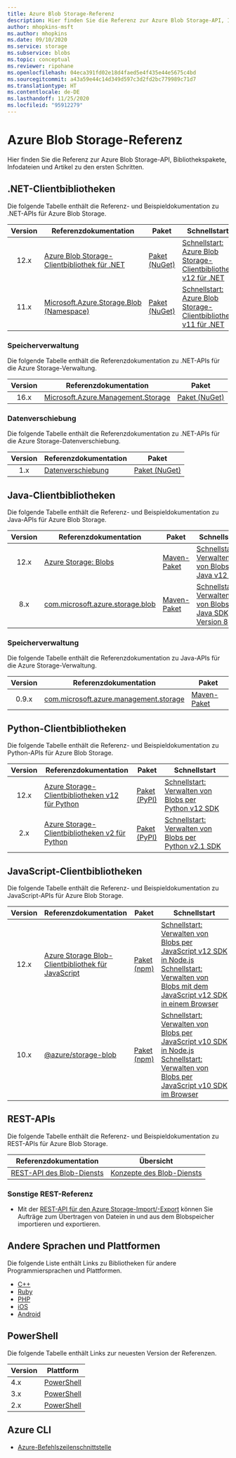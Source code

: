 ```yaml
---
title: Azure Blob Storage-Referenz
description: Hier finden Sie die Referenz zur Azure Blob Storage-API, Infodateien und Clientbibliothekspakete.
author: mhopkins-msft
ms.author: mhopkins
ms.date: 09/10/2020
ms.service: storage
ms.subservice: blobs
ms.topic: conceptual
ms.reviewer: ripohane
ms.openlocfilehash: 04eca391fd02e18d4faed5e4f435e44e5675c4bd
ms.sourcegitcommit: a43a59e44c14d349d597c3d2fd2bc779989c71d7
ms.translationtype: HT
ms.contentlocale: de-DE
ms.lasthandoff: 11/25/2020
ms.locfileid: "95912279"
---
```

# <a name="azure-blob-storage-reference"></a>Azure Blob Storage-Referenz

Hier finden Sie die Referenz zur Azure Blob Storage-API, Bibliothekspakete, Infodateien und Artikel zu den ersten Schritten.

## <a name="net-client-libraries"></a>.NET-Clientbibliotheken

Die folgende Tabelle enthält die Referenz- und Beispieldokumentation zu .NET-APIs für Azure Blob Storage.

|  Version  | Referenzdokumentation | Paket | Schnellstart |
| :-------: | ----------------------- | ------- | ---------- |
| 12.x | [Azure Blob Storage-Clientbibliothek für .NET](/dotnet/api/overview/azure/storage.blobs-readme) | [Paket (NuGet)](https://www.nuget.org/packages/Azure.Storage.Blobs/) | [Schnellstart: Azure Blob Storage-Clientbibliothek v12 für .NET](./storage-quickstart-blobs-dotnet.md) |
| 11.x | [Microsoft.Azure.Storage.Blob (Namespace)](/dotnet/api/microsoft.azure.storage.blob) | [Paket (NuGet)](https://www.nuget.org/packages/Microsoft.Azure.Storage.Blob/) | [Schnellstart: Azure Blob Storage-Clientbibliothek v11 für .NET](./storage-quickstart-blobs-dotnet-legacy.md) |

### <a name="storage-management"></a>Speicherverwaltung

Die folgende Tabelle enthält die Referenzdokumentation zu .NET-APIs für die Azure Storage-Verwaltung.

|  Version  | Referenzdokumentation | Paket |
| :-------: | ----------------------- | ------- |
| 16.x | [Microsoft.Azure.Management.Storage](/dotnet/api/microsoft.azure.management.storage) | [Paket (NuGet)](https://www.nuget.org/packages/Microsoft.Azure.Management.Storage/) |

### <a name="data-movement"></a>Datenverschiebung

Die folgende Tabelle enthält die Referenzdokumentation zu .NET-APIs für die Azure Storage-Datenverschiebung.

|  Version  | Referenzdokumentation | Paket |
| :-------: | ----------------------- | ------- |
| 1.x | [Datenverschiebung](/dotnet/api/microsoft.azure.storage.datamovement) | [Paket (NuGet)](https://www.nuget.org/packages/Microsoft.Azure.Storage.DataMovement/) |

## <a name="java-client-libraries"></a>Java-Clientbibliotheken

Die folgende Tabelle enthält die Referenz- und Beispieldokumentation zu Java-APIs für Azure Blob Storage.

|  Version  | Referenzdokumentation | Paket | Schnellstart |
| :-------: | ----------------------- | ------- | ---------- |
| 12.x | [Azure Storage: Blobs](/java/api/overview/azure/storage-blob-readme) | [Maven-Paket](https://mvnrepository.com/artifact/com.azure/azure-storage-blob) | [Schnellstart: Verwalten von Blobs per Java v12 SDK](./storage-quickstart-blobs-java.md) |
| 8.x | [com.microsoft.azure.storage.blob](/java/api/com.microsoft.azure.storage.blob) | [Maven-Paket](https://mvnrepository.com/artifact/com.microsoft.azure/azure-storage) | [Schnellstart: Verwalten von Blobs mit Java SDK, Version 8](./storage-quickstart-blobs-java-legacy.md) |

### <a name="storage-management"></a>Speicherverwaltung

Die folgende Tabelle enthält die Referenzdokumentation zu Java-APIs für die Azure Storage-Verwaltung.

|  Version  | Referenzdokumentation | Paket |
| :-------: | ----------------------- | ------- |
| 0.9.x | [com.microsoft.azure.management.storage](/java/api/overview/azure/storage/management) | [Maven-Paket](https://mvnrepository.com/artifact/com.microsoft.azure/azure-svc-mgmt-storage) |

## <a name="python-client-libraries"></a>Python-Clientbibliotheken

Die folgende Tabelle enthält die Referenz- und Beispieldokumentation zu Python-APIs für Azure Blob Storage.

|  Version  | Referenzdokumentation | Paket | Schnellstart |
| :-------: | ----------------------- | ------- | ---------- |
| 12.x | [Azure Storage-Clientbibliotheken v12 für Python](/azure/developer/python/sdk/storage/overview) | [Paket (PyPI)](https://pypi.org/project/azure-storage-blob/) | [Schnellstart: Verwalten von Blobs per Python v12 SDK](./storage-quickstart-blobs-python.md) |
| 2.x | [Azure Storage-Clientbibliotheken v2 für Python](/azure/developer/python/sdk/storage/overview?view=storage-py-v2&preserve-view=true) | [Paket (PyPI)](https://pypi.org/project/azure-storage-blob/2.1.0/) | [Schnellstart: Verwalten von Blobs per Python v2.1 SDK](./storage-quickstart-blobs-python-legacy.md) |

## <a name="javascript-client-libraries"></a>JavaScript-Clientbibliotheken

Die folgende Tabelle enthält die Referenz- und Beispieldokumentation zu JavaScript-APIs für Azure Blob Storage.

|  Version  | Referenzdokumentation | Paket | Schnellstart |
| :-------: | ----------------------- | ------- | ---------- |
| 12.x | [Azure Storage Blob-Clientbibliothek für JavaScript](/javascript/api/overview/azure/storage-blob-readme) | [Paket (npm)](https://www.npmjs.com/package/@azure/storage-blob) | [Schnellstart: Verwalten von Blobs per JavaScript v12 SDK in Node.js](./storage-quickstart-blobs-nodejs.md) <br/> [Schnellstart: Verwalten von Blobs mit dem JavaScript v12 SDK in einem Browser](./quickstart-blobs-javascript-browser.md) |
| 10.x | [@azure/storage-blob](/javascript/api/@azure/storage-blob/?view=azure-node-legacy&preserve-view=true) | [Paket (npm)](https://www.npmjs.com/package/@azure/storage-blob/v/10.5.0) | [Schnellstart: Verwalten von Blobs per JavaScript v10 SDK in Node.js](./storage-quickstart-blobs-nodejs-legacy.md) <br/> [Schnellstart: Verwalten von Blobs per JavaScript v10 SDK im Browser](./storage-quickstart-blobs-javascript-client-libraries-legacy.md)|

## <a name="rest-apis"></a>REST-APIs

Die folgende Tabelle enthält die Referenz- und Beispieldokumentation zu REST-APIs für Azure Blob Storage.

| Referenzdokumentation | Übersicht |
| ----------------------- | -------- |
| [REST-API des Blob-Diensts](/rest/api/storageservices/blob-service-rest-api) | [Konzepte des Blob-Diensts](/rest/api/storageservices/blob-service-concepts) |

### <a name="other-rest-reference"></a>Sonstige REST-Referenz

- Mit der [REST-API für den Azure Storage-Import/-Export](/rest/api/storageimportexport/) können Sie Aufträge zum Übertragen von Dateien in und aus dem Blobspeicher importieren und exportieren.

## <a name="other-languages-and-platforms"></a>Andere Sprachen und Plattformen

Die folgende Liste enthält Links zu Bibliotheken für andere Programmiersprachen und Plattformen.

- [C++](https://azure.github.io/azure-storage-cpp)
- [Ruby](https://azure.github.io/azure-storage-ruby)
- [PHP](https://azure.github.io/azure-storage-php/)
- [iOS](https://azure.github.io/azure-storage-ios/)
- [Android](https://azure.github.io/azure-storage-android)

## <a name="powershell"></a>PowerShell

Die folgende Tabelle enthält Links zur neuesten Version der Referenzen.

| Version | Plattform |
| ------- | -------- |
|  4.x  | [PowerShell](/powershell/module/az.storage/?view=azps-4.6.1&preserve-view=true) |
|  3.x  | [PowerShell](/powershell/module/az.storage/?view=azps-3.8.0&preserve-view=true) |
|  2.x  | [PowerShell](/powershell/module/az.storage/?view=azps-2.8.0&preserve-view=true) |

## <a name="azure-cli"></a>Azure CLI

- [Azure-Befehlszeilenschnittstelle](/cli/azure/storage)